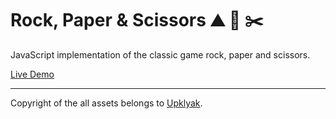 # Rock, Paper & Scissors :mountain: :scroll: :scissors:

JavaScript implementation of the classic game rock, paper and scissors. 

<a href="https://battle-of-hands.netlify.app" target="_blank">Live Demo</a>

---

Copyright of the all assets belongs to <a href="https://www.freepik.com/author/upklyak" target="_blank">Upklyak</a>.

